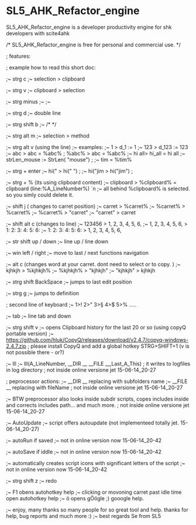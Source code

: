 # SL5_AHK_Refactor_engine
SL5_AHK_Refactor_engine is a developer productivity engine for shk developers with scite4ahk



/* SL5_AHK_Refactor_engine is free for personal and commercial use.
 */

; features:

; example how to read this short doc:

;~ strg c
;~ selection > clipboard

;~ strg v
;~ clipboard > selection

;~ strg minus
;~ ;~ 

;~ strg d 
;~ double line

;~ strg shift b 
;~ /* */

;~ strg alt m
;~ selection > method

;~ strg alt v (using the line)
;~ examples:
;~ 1 > d_1 := 1
;~ 123 > d_123 := 123
;~ abc > abc = %abc%
; %abc% > abc = %abc%
;~ hi all> hi_all = hi all
;~ strLen_mouse := StrLen( "mouse") ;
;~ tim = %tim%

;~ strg + enter
;~ hi("  > hi(" ") ; 
;~ hi("jim > hi("jim") ; 

;~ strg + % (its using clipboard content)
;~ clipboard > %clipboard% = clipboard (line:%A_LineNumber%) `n 
;~ all behind %clipboard% is selected. so you simly could delete it.

;~ shift j ( changes to carret position)
;~ carret > %carret% 
;~ %carret% > %carret% 
;~ %carret% > "carret" 
;~ "carret" > carret 

;~ shift alt c (changes to line)
;~ 123456 > 1, 2, 3, 4, 5, 6, 
;~ 1, 2, 3, 4, 5, 6, > 1: 2: 3: 4: 5: 6:
;~ 1: 2: 3: 4: 5: 6: > 1, 2, 3, 4, 5, 6,

;~ str shift up / down
;~ line up / line down

;~ win left / right
;~ move to last / next functions navigation

;~ alt c (changes word at your carret. dont need to select or to copy. )
;~ kjhkjh > %kjhkjh% 
;~ %kjhkjh% > "kjhkjh"
;~ "kjhkjh" > kjhkjh 

;~ strg shift BackSpace
;~ jumps to last edit position

;~ strg g 
;~ jumps to definition

; second line of keyboard
;~ 1>! 2>" 3>§ 4>$ 5>% .....

;~ tab
;~ line tab and down

;~ strg shift v
;~ opens Clipboard history for the last 20 or so (using copyQ portable version)
;~ https://github.com/hluk/CopyQ/releases/download/v2.4.7/copyq-windows-2.4.7.zip
; please install CopyQ and add a global hotkey STRG+SHIFT+1 (v is not possible there - or?)



;~ lll
;~ lll(A_LineNumber, __DIR __ __FILE __,Last_A_This)
; it writes to logfiles in log directory
; not inside online versione jet 15-06-14_20-27

; peprocessor actions:
;~ __DIR __ replacing with subfolders name
;~ __FILE __ replacing with fileName 
; not inside online versione jet 15-06-14_20-27

;~ BTW preprocessor also looks inside subdir scripts, copes includes inside and corrects includes path... and much more.
; not inside online versione jet 15-06-14_20-27

;~ AutoUpdate
;~ script offers autoupdate (not implementeed totally jet. 15-06-14_20-27)

;~ autoRun if saved
;~ not in online version now 15-06-14_20-42

;~ autoSave if iddle
;~ not in online version now 15-06-14_20-42

;~ automatically creates script icons with significant letters of the script
;~ not in online version now 15-06-14_20-42

;~ strg shift z
;~ redo 

;~ F1 obens autohotkey help
;~ clicking or movoning carret past idle time open autohotkey help
;~ ö opens gÖögle ;) gooogle help.

;~ enjoy, many thanks so many people for so great tool and help. thanks for help, bug reports and much more :)
;~ best regards Se from SL5

